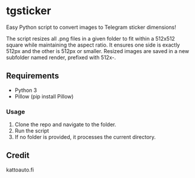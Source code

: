 # tgsticker
Easy Python script to convert images to Telegram sticker dimensions!

The script resizes all .png files in a given folder to fit within a 512x512 square while maintaining the aspect ratio. It ensures one side is exactly 512px and the other is 512px or smaller. Resized images are saved in a new subfolder named render, prefixed with 512x-.

## Requirements

- Python 3
- Pillow (pip install Pillow)

### Usage

1. Clone the repo and navigate to the folder.
2. Run the script
3. If no folder is provided, it processes the current directory.

## Credit
kattoauto.fi 
